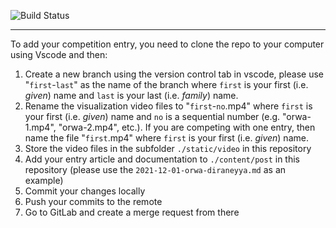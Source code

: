 ![Build Status](https://gitlab.com/pages/hugo/badges/master/build.svg)

---

To add your competition entry, you need to clone the repo to your computer using Vscode and then:

1. Create a new branch using the version control tab in vscode, please use "`first`-`last`" as the name of the branch where `first` is your first (i.e. _given_) name and `last` is your last (i.e. _family_) name.
2. Rename the visualization video files to "`first`-`no`.mp4" where `first` is your first (i.e. _given_) name and `no` is a sequential number (e.g. "orwa-1.mp4", "orwa-2.mp4", etc.). If you are competing with one entry, then name the file "`first`.mp4" where `first` is your first (i.e. _given_) name.
3. Store the video files in the subfolder `./static/video` in this repository
4. Add your entry article and documentation to `./content/post` in this repository (please use the `2021-12-01-orwa-diraneyya.md` as an example)
5. Commit your changes locally
6. Push your commits to the remote
7. Go to GitLab and create a merge request from there
